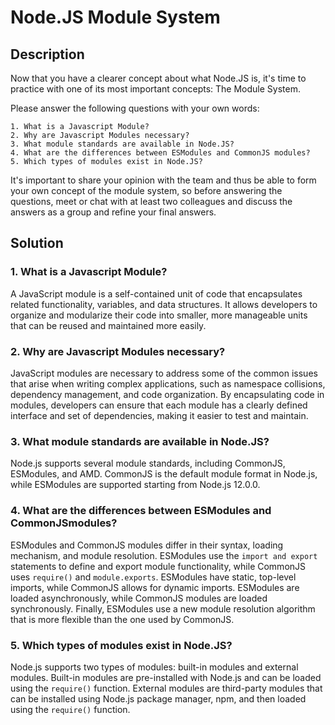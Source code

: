 # Node.JS Module System

## Description

Now that you have a clearer concept about what Node.JS is, it's time to practice with one of its most important concepts: The Module System.

Please answer the following questions with your own words:

    1. What is a Javascript Module?
    2. Why are Javascript Modules necessary?
    3. What module standards are available in Node.JS?
    4. What are the differences between ESModules and CommonJS modules?
    5. Which types of modules exist in Node.JS?

It's important to share your opinion with the team and thus be able to form your own concept of the module system, so before answering the questions, meet or chat with at least two colleagues and discuss the answers as a group and refine your final answers.

## Solution

### 1. What is a Javascript Module?
A JavaScript module is a self-contained unit of code that encapsulates related functionality, variables, and data structures. It allows developers to organize and modularize their code into smaller, more manageable units that can be reused and maintained more easily.
### 2. Why are Javascript Modules necessary?
JavaScript modules are necessary to address some of the common issues that arise when writing complex applications, such as namespace collisions, dependency management, and code organization. By encapsulating code in modules, developers can ensure that each module has a clearly defined interface and set of dependencies, making it easier to test and maintain.
### 3. What module standards are available in Node.JS?
Node.js supports several module standards, including CommonJS, ESModules, and AMD. CommonJS is the default module format in Node.js, while ESModules are supported starting from Node.js 12.0.0.
### 4. What are the differences between ESModules and CommonJSmodules?
ESModules and CommonJS modules differ in their syntax, loading mechanism, and module resolution. ESModules use the `import and export` statements to define and export module functionality, while CommonJS uses `require()` and `module.exports`. ESModules have static, top-level imports, while CommonJS allows for dynamic imports. ESModules are loaded asynchronously, while CommonJS modules are loaded synchronously. Finally, ESModules use a new module resolution algorithm that is more flexible than the one used by CommonJS.
### 5. Which types of modules exist in Node.JS?
Node.js supports two types of modules: built-in modules and external modules. Built-in modules are pre-installed with Node.js and can be loaded using the `require()` function. External modules are third-party modules that can be installed using Node.js package manager, npm, and then loaded using the `require()` function.